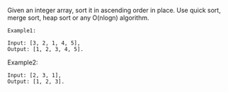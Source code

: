 Given an integer array, sort it in ascending order in place. Use quick sort, merge sort, heap sort or any O(nlogn) algorithm.

```
Example1:

Input: [3, 2, 1, 4, 5], 
Output: [1, 2, 3, 4, 5].
```
Example2:
```
Input: [2, 3, 1], 
Output: [1, 2, 3].
```
